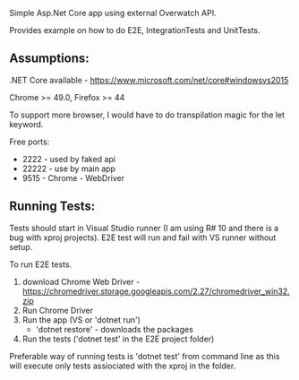 Simple Asp.Net Core app using external Overwatch API.

Provides example on how to do E2E, IntegrationTests and UnitTests.

Assumptions:
---------------------------
.NET Core available - https://www.microsoft.com/net/core#windowsvs2015

Chrome >= 49.0, Firefox >= 44

To support more browser, I would have to do transpilation magic for the let keyword.

Free ports:
* 2222 - used by faked api
* 22222 - use by main app
* 9515 - Chrome - WebDriver

Running Tests:
---------------------------

Tests should start in Visual Studio runner (I am using R# 10 and there is a bug with xproj projects).
E2E test will run and fail with VS runner without setup. 

To run E2E tests.

1. download Chrome Web Driver - https://chromedriver.storage.googleapis.com/2.27/chromedriver_win32.zip
2. Run Chrome Driver
3. Run the app (VS or 'dotnet run')
    * 'dotnet restore' - downloads the packages
4. Run the tests ('dotnet test' in the E2E project folder)

Preferable way of running tests is 'dotnet test' from command line as this will execute only tests assiociated with the xproj in the folder.